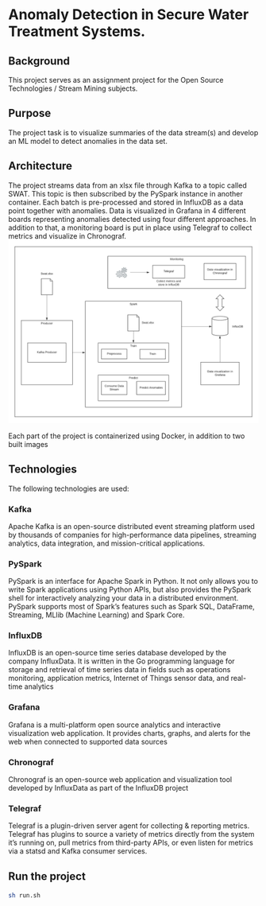 # Anomaly Detection in Secure Water Treatment Systems.
## Background
This project serves as an assignment project for the Open Source Technologies / Stream Mining subjects.

## Purpose
The project task is to visualize summaries of the data stream(s) and develop an ML model to detect anomalies in the data set.

## Architecture
The project streams data from an xlsx file through Kafka to a topic called SWAT.
This topic is then subscribed by the PySpark instance in another container.
Each batch is pre-processed and stored in InfluxDB as a data point together with anomalies.
Data is visualized in Grafana in 4 different boards representing anomalies detected using four different approaches.
In addition to that, a monitoring board is put in place using Telegraf to collect metrics and visualize in Chronograf.
<br/>
![architecture](https://github.com/medaharrat/anomalies-detection/blob/main/docs/Architecture.png)

Each part of the project is containerized using Docker, in addition to two built images

## Technologies
The following technologies are used:

### Kafka
Apache Kafka is an open-source distributed event streaming platform used by thousands of companies for high-performance data pipelines, streaming analytics, data integration, and mission-critical applications.
### PySpark
PySpark is an interface for Apache Spark in Python. It not only allows you to write Spark applications using Python APIs, but also provides the PySpark shell for interactively analyzing your data in a distributed environment. PySpark supports most of Spark’s features such as Spark SQL, DataFrame, Streaming, MLlib (Machine Learning) and Spark Core.
### InfluxDB
InfluxDB is an open-source time series database developed by the company InfluxData. It is written in the Go programming language for storage and retrieval of time series data in fields such as operations monitoring, application metrics, Internet of Things sensor data, and real-time analytics
### Grafana
Grafana is a multi-platform open source analytics and interactive visualization web application. It provides charts, graphs, and alerts for the web when connected to supported data sources
### Chronograf
Chronograf is an open-source web application and visualization tool developed by InfluxData as part of the InfluxDB project
### Telegraf
Telegraf is a plugin-driven server agent for collecting & reporting metrics. Telegraf has plugins to source a variety of metrics directly from the system it’s running on, pull metrics from third-party APIs, or even listen for metrics via a statsd and Kafka consumer services.

## Run the project
```sh
sh run.sh
```